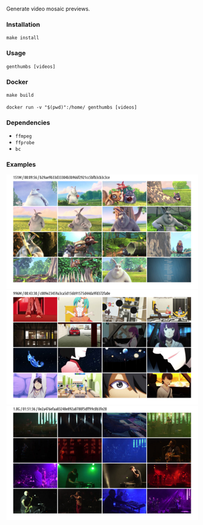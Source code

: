 Generate video mosaic previews.

### Installation

```
make install
```

### Usage

```
genthumbs [videos]
```

### Docker

```
make build

docker run -v "$(pwd)":/home/ genthumbs [videos]
```

### Dependencies
 - `ffmpeg`
 - `ffprobe`
 - `bc`
 
 ### Examples

 ![BigBuckBunny](/assets/BigBuckBunny.jpg)
 ![owarimonogatari](/assets/owarimonogatari.jpg)
 ![bonobo](/assets/bonobo.jpg)
